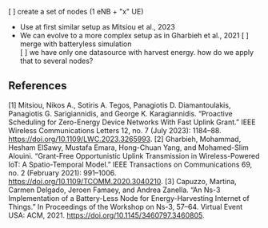 

[ ] create a set of nodes (1 eNB + "x" UE)  
  - Use at first similar setup as Mitsiou et al., 2023
  - We can evolve to a more complex setup as in Gharbieh et al., 2021
[ ] merge with batteryless simulation  
[ ] we have only one datasource with harvest energy. how do we apply that to several nodes?  



## References
[1] Mitsiou, Nikos A., Sotiris A. Tegos, Panagiotis D. Diamantoulakis, Panagiotis G. Sarigiannidis, and George K. Karagiannidis. “Proactive Scheduling for Zero-Energy Device Networks With Fast Uplink Grant.” IEEE Wireless Communications Letters 12, no. 7 (July 2023): 1184–88. https://doi.org/10.1109/LWC.2023.3265993.
[2] Gharbieh, Mohammad, Hesham ElSawy, Mustafa Emara, Hong-Chuan Yang, and Mohamed-Slim Alouini. “Grant-Free Opportunistic Uplink Transmission in Wireless-Powered IoT: A Spatio-Temporal Model.” IEEE Transactions on Communications 69, no. 2 (February 2021): 991–1006. https://doi.org/10.1109/TCOMM.2020.3040210.
[3] Capuzzo, Martina, Carmen Delgado, Jeroen Famaey, and Andrea Zanella. “An Ns-3 Implementation of a Battery-Less Node for Energy-Harvesting Internet of Things.” In Proceedings of the Workshop on Ns-3, 57–64. Virtual Event USA: ACM, 2021. https://doi.org/10.1145/3460797.3460805.
